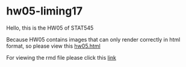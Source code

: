 # hw05-liming17

Hello, this is the HW05 of STAT545

Because HW05 contains images that can only render correctly in html format, so please view this [hw05.html](http://htmlpreview.github.io/?https://github.com/STAT545-UBC-students/hw05-liming17/blob/master/HW05.html)

For viewing the rmd file please click this [link]()
